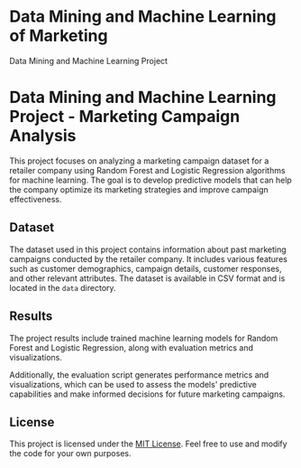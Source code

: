# Data Mining and Machine Learning of Marketing
 Data Mining and Machine Learning Project

 # Data Mining and Machine Learning Project - Marketing Campaign Analysis

This project focuses on analyzing a marketing campaign dataset for a retailer company using Random Forest and Logistic Regression algorithms for machine learning. The goal is to develop predictive models that can help the company optimize its marketing strategies and improve campaign effectiveness.

## Dataset
The dataset used in this project contains information about past marketing campaigns conducted by the retailer company. It includes various features such as customer demographics, campaign details, customer responses, and other relevant attributes. The dataset is available in CSV format and is located in the `data` directory.


## Results
The project results include trained machine learning models for Random Forest and Logistic Regression, along with evaluation metrics and visualizations. 

Additionally, the evaluation script generates performance metrics and visualizations, which can be used to assess the models' predictive capabilities and make informed decisions for future marketing campaigns.

## License
This project is licensed under the [MIT License](LICENSE). Feel free to use and modify the code for your own purposes.
